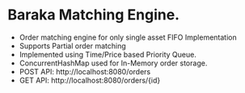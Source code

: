 # Baraka Matching Engine.

- Order matching engine for only single asset FIFO Implementation
- Supports Partial order matching
- Implemented using Time/Price based Priority Queue.
- ConcurrentHashMap used for In-Memory order storage.
- POST API: http://localhost:8080/orders
- GET API: http://localhost:8080/orders/{id}
